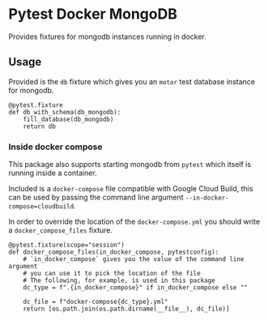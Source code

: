 # Pytest Docker MongoDB

Provides fixtures for mongodb instances running in docker.

## Usage

Provided is the `db` fixture which gives you an `motor` test database instance
for mongodb.

```
@pytest.fixture
def db_with_schema(db_mongodb):
    fill_database(db_mongodb)
    return db
```

### Inside docker compose

This package also supports starting mongodb from `pytest` which itself is running inside
a container.

Included is a `docker-compose` file compatible with Google Cloud Build, this can be used by
passing the command line argument `--in-docker-compose=cloudbuild`.

In order to override the location of the `docker-compose.yml` you should write a
`docker_compose_files` fixture.

```
@pytest.fixture(scope="session")
def docker_compose_files(in_docker_compose, pytestconfig):
    # `in_docker_compose` gives you the value of the command line argument
    # you can use it to pick the location of the file
    # The following, for example, is used in this package
    dc_type = f".{in_docker_compose}" if in_docker_compose else ""

    dc_file = f"docker-compose{dc_type}.yml"
    return [os.path.join(os.path.dirname(__file__), dc_file)]
```
